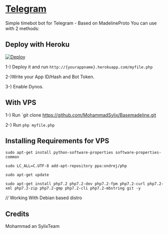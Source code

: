 # [Telegram](https://t.me/normalmohammad)
Simple timebot bot for Telegram - Based on MadelineProto
You can use with 2 methods:

## Deploy with Heroku
[![Deploy](https://www.herokucdn.com/deploy/button.svg)](https://heroku.com/deploy)

1-) Deploy it and run `http://{yourappname}.herokuapp.com/myfile.php`

2-)Write your App ID/Hash and Bot Token.

3-) Enable Dynos.

## With VPS

1-) Run `git clone https://github.com/MohammadSylix/Basemadeline.git

2-) Run `php myfile.php`

## Installing Requirements for VPS

`sudo apt-get install python-software-properties software-properties-common`

`sudo LC_ALL=C.UTF-8 add-apt-repository ppa:ondrej/php`

`sudo apt-get update`

`sudo apt-get install php7.2 php7.2-dev php7.2-fpm php7.2-curl php7.2-xml php7.2-zip php7.2-gmp php7.2-cli php7.2-mbstring git -y`

// Working With Debian based distro

## Credits
Mohammad an SylixTeam
